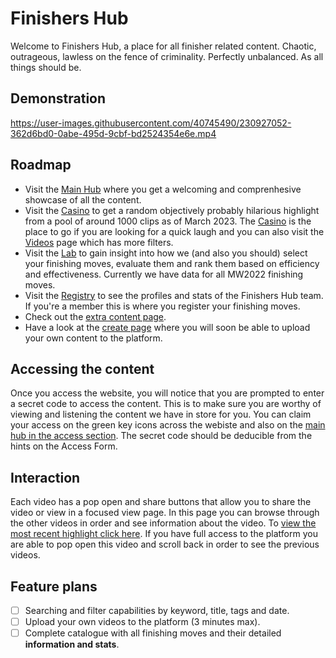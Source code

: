 # Finishers Hub

Welcome to Finishers Hub, a place for all finisher related content. Chaotic, outrageous, lawless on the fence of criminality. Perfectly unbalanced. As all things should be.

## Demonstration

https://user-images.githubusercontent.com/40745490/230927052-362d6bd0-0abe-495d-9cbf-bd2524354e6e.mp4

## Roadmap

- Visit the [Main Hub](https://finishershub.vercel.app) where you get a welcoming and comprenhesive showcase of all the content.
- Visit the [Casino](https://finishershub.vercel.app/casino) to get a random objectively probably hilarious highlight from a pool of around 1000 clips as of March 2023. The [Casino](https://finishershub.vercel.app/casino) is the place to go if you are looking for a quick laugh and you can also visit the [Videos](https://finishershub.vercel.app/videos) page which has more filters.
- Visit the [Lab](https://finishershub.vercel.app/lab) to gain insight into how we (and also you should) select your finishing moves, evaluate them and rank them based on efficiency and effectiveness. Currently we have data for all MW2022 finishing moves.
- Visit the [Registry](https://finishershub.vercel.app/registry) to see the profiles and stats of the Finishers Hub team. If you're a member this is where you register your finishing moves.
- Check out the [extra content page](https://finishershub.vercel.app/more).
- Have a look at the [create page](https://finishershub.vercel.app/create) where you will soon be able to upload your own content to the platform.

## Accessing the content

Once you access the website, you will notice that you are prompted to enter a secret code to access the content. This is to make sure you are worthy of viewing and listening the content we have in store for you. You can claim your access on the green key icons across the webiste and also on the [main hub in the access section](https://finishershub.vercel.app/#access). The secret code should be deducible from the hints on the Access Form.

## Interaction

Each video has a pop open and share buttons that allow you to share the video or view in a focused view page. In this page you can browse through the other videos in order and see information about the video. To [view the most recent highlight click here](https://finishershub.vercel.app/#showcase). If you have full access to the platform you are able to pop open this video and scroll back in order to see the previous videos.

## Feature plans

- [ ] Searching and filter capabilities by keyword, title, tags and date.
- [ ] Upload your own videos to the platform (3 minutes max).
- [ ] Complete catalogue with all finishing moves and their detailed **information and stats**.

